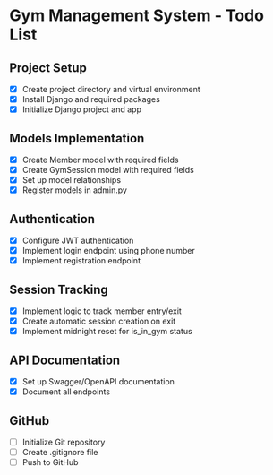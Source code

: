 # Gym Management System - Todo List

## Project Setup
- [x] Create project directory and virtual environment
- [x] Install Django and required packages
- [x] Initialize Django project and app

## Models Implementation
- [x] Create Member model with required fields
- [x] Create GymSession model with required fields
- [x] Set up model relationships
- [x] Register models in admin.py

## Authentication
- [x] Configure JWT authentication
- [x] Implement login endpoint using phone number
- [x] Implement registration endpoint

## Session Tracking
- [x] Implement logic to track member entry/exit
- [x] Create automatic session creation on exit
- [x] Implement midnight reset for is_in_gym status

## API Documentation
- [x] Set up Swagger/OpenAPI documentation
- [x] Document all endpoints

## GitHub
- [ ] Initialize Git repository
- [ ] Create .gitignore file
- [ ] Push to GitHub
